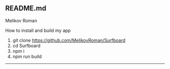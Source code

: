README.md
-----------------------------------------------------
Melikov Roman

How to install and build my app

1. git clone https://github.com/MelikovRoman/Surfboard
2. cd Surfboard
3. npm i
4. npm run build
-----------------------------------------------------
